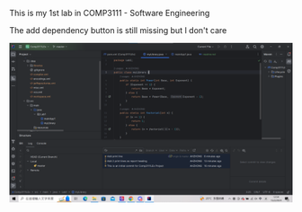 This is my 1st lab in COMP3111 - Software Engineering

The add dependency button is still missing but I don't care

![alt text](../../../screenshot.png)